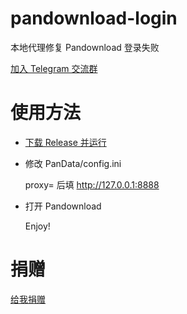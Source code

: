 # pandownload-login
本地代理修复 Pandownload 登录失败

[加入 Telegram 交流群](https://t.me/pandown)
# 使用方法
-  [下载 Release 并运行](https://github.com/TkzcM/pandownload-login/releases/latest)

- 修改 PanData/config.ini

  proxy= 后填 http://127.0.0.1:8888
- 打开 Pandownload

  Enjoy!
# 捐赠
[给我捐赠](https://acg.uy/donate.html)
